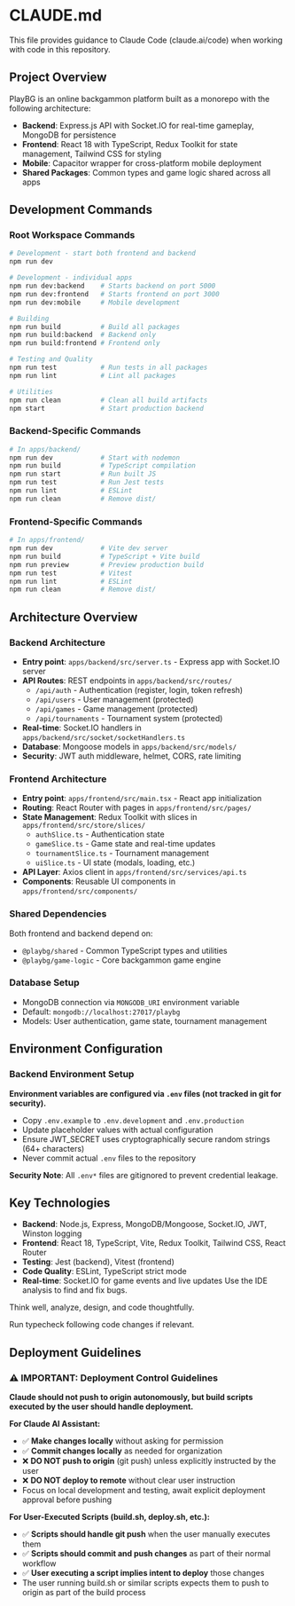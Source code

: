 # CLAUDE.md

This file provides guidance to Claude Code (claude.ai/code) when working with code in this repository.

## Project Overview

PlayBG is an online backgammon platform built as a monorepo with the following architecture:
- **Backend**: Express.js API with Socket.IO for real-time gameplay, MongoDB for persistence
- **Frontend**: React 18 with TypeScript, Redux Toolkit for state management, Tailwind CSS for styling
- **Mobile**: Capacitor wrapper for cross-platform mobile deployment
- **Shared Packages**: Common types and game logic shared across all apps

## Development Commands

### Root Workspace Commands
```bash
# Development - start both frontend and backend
npm run dev

# Development - individual apps
npm run dev:backend    # Starts backend on port 5000
npm run dev:frontend   # Starts frontend on port 3000
npm run dev:mobile     # Mobile development

# Building
npm run build          # Build all packages
npm run build:backend  # Backend only
npm run build:frontend # Frontend only

# Testing and Quality
npm run test           # Run tests in all packages
npm run lint           # Lint all packages

# Utilities
npm run clean          # Clean all build artifacts
npm start              # Start production backend
```

### Backend-Specific Commands
```bash
# In apps/backend/
npm run dev            # Start with nodemon
npm run build          # TypeScript compilation
npm run start          # Run built JS
npm run test           # Run Jest tests
npm run lint           # ESLint
npm run clean          # Remove dist/
```

### Frontend-Specific Commands
```bash
# In apps/frontend/
npm run dev            # Vite dev server
npm run build          # TypeScript + Vite build
npm run preview        # Preview production build
npm run test           # Vitest
npm run lint           # ESLint
npm run clean          # Remove dist/
```

## Architecture Overview

### Backend Architecture
- **Entry point**: `apps/backend/src/server.ts` - Express app with Socket.IO server
- **API Routes**: REST endpoints in `apps/backend/src/routes/`
  - `/api/auth` - Authentication (register, login, token refresh)
  - `/api/users` - User management (protected)
  - `/api/games` - Game management (protected)
  - `/api/tournaments` - Tournament system (protected)
- **Real-time**: Socket.IO handlers in `apps/backend/src/socket/socketHandlers.ts`
- **Database**: Mongoose models in `apps/backend/src/models/`
- **Security**: JWT auth middleware, helmet, CORS, rate limiting

### Frontend Architecture
- **Entry point**: `apps/frontend/src/main.tsx` - React app initialization
- **Routing**: React Router with pages in `apps/frontend/src/pages/`
- **State Management**: Redux Toolkit with slices in `apps/frontend/src/store/slices/`
  - `authSlice.ts` - Authentication state
  - `gameSlice.ts` - Game state and real-time updates  
  - `tournamentSlice.ts` - Tournament management
  - `uiSlice.ts` - UI state (modals, loading, etc.)
- **API Layer**: Axios client in `apps/frontend/src/services/api.ts`
- **Components**: Reusable UI components in `apps/frontend/src/components/`

### Shared Dependencies
Both frontend and backend depend on:
- `@playbg/shared` - Common TypeScript types and utilities
- `@playbg/game-logic` - Core backgammon game engine

### Database Setup
- MongoDB connection via `MONGODB_URI` environment variable
- Default: `mongodb://localhost:27017/playbg`
- Models: User authentication, game state, tournament management

## Environment Configuration

### Backend Environment Setup
**Environment variables are configured via `.env` files (not tracked in git for security).**

- Copy `.env.example` to `.env.development` and `.env.production`
- Update placeholder values with actual configuration
- Ensure JWT_SECRET uses cryptographically secure random strings (64+ characters)
- Never commit actual `.env` files to the repository

**Security Note**: All `.env*` files are gitignored to prevent credential leakage.

## Key Technologies
- **Backend**: Node.js, Express, MongoDB/Mongoose, Socket.IO, JWT, Winston logging
- **Frontend**: React 18, TypeScript, Vite, Redux Toolkit, Tailwind CSS, React Router
- **Testing**: Jest (backend), Vitest (frontend)
- **Code Quality**: ESLint, TypeScript strict mode
- **Real-time**: Socket.IO for game events and live updates
Use the IDE analysis to find and fix bugs.

Think well, analyze, design, and code thoughtfully.

Run typecheck following code changes if relevant.


## Deployment Guidelines

### ⚠️ IMPORTANT: Deployment Control Guidelines
**Claude should not push to origin autonomously, but build scripts executed by the user should handle deployment.**

**For Claude AI Assistant:**
- ✅ **Make changes locally** without asking for permission
- ✅ **Commit changes locally** as needed for organization
- ❌ **DO NOT push to origin** (git push) unless explicitly instructed by the user
- ❌ **DO NOT deploy to remote** without clear user instruction
- Focus on local development and testing, await explicit deployment approval before pushing

**For User-Executed Scripts (build.sh, deploy.sh, etc.):**
- ✅ **Scripts should handle git push** when the user manually executes them
- ✅ **Scripts should commit and push changes** as part of their normal workflow
- ✅ **User executing a script implies intent to deploy** those changes
- The user running build.sh or similar scripts expects them to push to origin as part of the build process